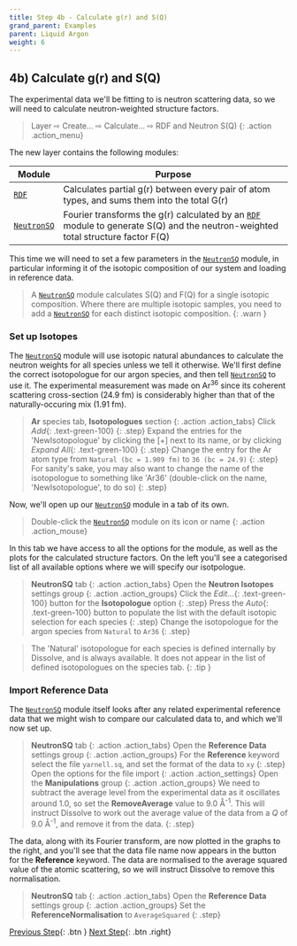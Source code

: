 ```yaml
---
title: Step 4b - Calculate g(r) and S(Q)
grand_parent: Examples
parent: Liquid Argon
weight: 6
---
```


## 4b) Calculate g(r) and S(Q)

The experimental data we'll be fitting to is neutron scattering data, so we will need to calculate neutron-weighted structure factors.

> Layer &#8680; Create... &#8680; Calculate... &#8680; RDF and Neutron S(Q)
{: .action .action_menu}

The new layer contains the following modules:

| Module | Purpose |
|--------|---------|
| [`RDF`](../../userguide/modules/rdf) | Calculates partial g(r) between every pair of atom types, and sums them into the total G(r) |
| [`NeutronSQ`](../../userguide/modules/neutronsq) | Fourier transforms the g(r) calculated by an [`RDF`](../../userguide/modules/rdf) module to generate S(Q) and the neutron-weighted total structure factor F(Q) |

This time we will need to set a few parameters in the [`NeutronSQ`](../../userguide/modules/neutronsq) module, in particular informing it of the isotopic composition of our system and loading in reference data.

> A [`NeutronSQ`](../../userguide/modules/neutronsq) module calculates S(Q) and F(Q) for a single isotopic composition. Where there are multiple isotopic samples, you need to add a [`NeutronSQ`](../../userguide/modules/neutronsq) for each distinct isotopic composition.
{: .warn }

### Set up Isotopes

The [`NeutronSQ`](../../userguide/modules/neutronsq) module will use isotopic natural abundances to calculate the neutron weights for all species unless we tell it otherwise. We'll first define the correct isotopologue for our argon species, and then tell [`NeutronSQ`](../../userguide/modules/neutronsq) to use it. The experimental measurement was made on Ar<sup>36</sup> since its coherent scattering cross-section (24.9 fm) is considerably higher than that of the naturally-occuring mix (1.91 fm).

> **Ar** species tab, **Isotopologues** section
{: .action .action_tabs}
> Click _Add_{: .text-green-100}
{: .step}
> Expand the entries for the 'NewIsotopologue' by clicking the [+] next to its name, or by clicking _Expand All_{: .text-green-100}
{: .step}
> Change the entry for the Ar atom type from `Natural (bc = 1.909 fm)` to `36 (bc = 24.9)`
{: .step}
>For sanity's sake, you may also want to change the name of the isotopologue to something like 'Ar36' (double-click on the name, 'NewIsotopologue', to do so)
{: .step}

Now, we'll open up our [`NeutronSQ`](../../userguide/modules/neutronsq) module in a tab of its own.

> Double-click the [`NeutronSQ`](../../userguide/modules/neutronsq) module on its icon or name
{: .action .action_mouse}

In this tab we have access to all the options for the module, as well as the plots for the calculated structure factors. On the left you'll see a categorised list of all available options where we will specify our isotpologue.

> **NeutronSQ** tab
{: .action .action_tabs}
> Open the **Neutron Isotopes** settings group
{: .action .action_groups}
> Click the _Edit..._{: .text-green-100} button for the **Isotopologue** option
{: .step}
> Press the _Auto_{: .text-green-100} button to populate the list with the default isotopic selection for each species
{: .step}
> Change the isotopologue for the argon species from `Natural` to `Ar36`
{: .step}

> The 'Natural' isotopologue for each species is defined internally by Dissolve, and is always available. It does not appear in the list of defined isotopologues on the species tab.
{: .tip }

### Import Reference Data

The [`NeutronSQ`](../../userguide/modules/neutronsq) module itself looks after any related experimental reference data that we might wish to compare our calculated data to, and which we'll now set up.

> **NeutronSQ** tab
{: .action .action_tabs}
> Open the **Reference Data** settings group
{: .action .action_groups}
> For the **Reference** keyword select the file `yarnell.sq`, and set the format of the data to `xy`
{: .step}
> Open the options for the file import 
{: .action .action_settings}
> Open the **Manipulations** group
{: .action .action_groups}
> We need to subtract the average level from the experimental data as it oscillates around 1.0, so set the **RemoveAverage** value to 9.0 &#8491;<sup>-1</sup>. This will instruct Dissolve to work out the average value of the data from a _Q_ of 9.0 &#8491;<sup>-1</sup>, and remove it from the data.
{: .step}

The data, along with its Fourier transform, are now plotted in the graphs to the right, and you'll see that the data file name now appears in the button for the **Reference** keyword. The data are normalised to the average squared value of the atomic scattering, so we will instruct Dissolve to remove this normalisation.

> **NeutronSQ** tab
{: .action .action_tabs}
> Open the **Reference Data** settings group
{: .action .action_groups}
> Set the **ReferenceNormalisation** to `AverageSquared`
{: .step}

[Previous Step](/docs/examples/argon/step4a/){: .btn }   [Next Step](/docs/examples/argon/step5/){: .btn .right}
